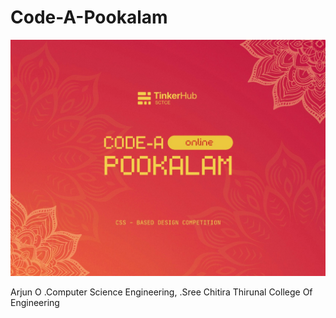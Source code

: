 # Code-A-Pookalam
![Banner](https://raw.githubusercontent.com/tinkerhubsct26-max/tinkerhubsct26-max/main/assets/IMG-20250829-WA0002.jpg)

Arjun O
.Computer Science Engineering,
.Sree Chitira Thirunal College Of Engineering 
